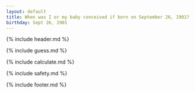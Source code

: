 ```yaml
---
layout: default
title: When was I or my baby conceived if born on September 26, 1901?
birthday: Sept 26, 1901
---
```


{% include header.md %}

{% include guess.md %}

{% include calculate.md %}

{% include safety.md %}

{% include footer.md %}



